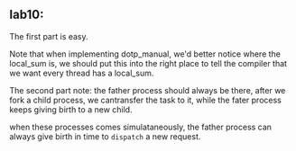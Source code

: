 ## lab10:
The first part is easy.

Note that when implementing dotp_manual, we'd better notice where the local_sum is, we should put this into the right place to tell the compiler that we want every thread has a local_sum.

The second part note:
the father process should always be there, after we fork a child process, we cantransfer the task to it, while the fater process keeps giving birth to a new child.

when these processes comes simulataneously, the father process can always give birth in time to `dispatch` a new request.
